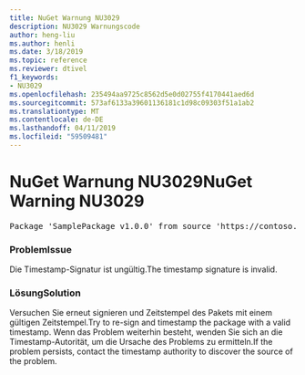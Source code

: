 ```yaml
---
title: NuGet Warnung NU3029
description: NU3029 Warnungscode
author: heng-liu
ms.author: henli
ms.date: 3/18/2019
ms.topic: reference
ms.reviewer: dtivel
f1_keywords:
- NU3029
ms.openlocfilehash: 235494aa9725c8562d5e0d02755f4170441aed6d
ms.sourcegitcommit: 573af6133a39601136181c1d98c09303f51a1ab2
ms.translationtype: MT
ms.contentlocale: de-DE
ms.lasthandoff: 04/11/2019
ms.locfileid: "59509481"
---
```

# <a name="nuget-warning-nu3029"></a><span data-ttu-id="4b344-103">NuGet Warnung NU3029</span><span class="sxs-lookup"><span data-stu-id="4b344-103">NuGet Warning NU3029</span></span>

<pre>Package 'SamplePackage v1.0.0' from source 'https://contoso.com/index.json': The timestamp signature is invalid.</pre>

### <a name="issue"></a><span data-ttu-id="4b344-104">Problem</span><span class="sxs-lookup"><span data-stu-id="4b344-104">Issue</span></span>

<span data-ttu-id="4b344-105">Die Timestamp-Signatur ist ungültig.</span><span class="sxs-lookup"><span data-stu-id="4b344-105">The timestamp signature is invalid.</span></span>


### <a name="solution"></a><span data-ttu-id="4b344-106">Lösung</span><span class="sxs-lookup"><span data-stu-id="4b344-106">Solution</span></span>

<span data-ttu-id="4b344-107">Versuchen Sie erneut signieren und Zeitstempel des Pakets mit einem gültigen Zeitstempel.</span><span class="sxs-lookup"><span data-stu-id="4b344-107">Try to re-sign and timestamp the package with a valid timestamp.</span></span> <span data-ttu-id="4b344-108">Wenn das Problem weiterhin besteht, wenden Sie sich an die Timestamp-Autorität, um die Ursache des Problems zu ermitteln.</span><span class="sxs-lookup"><span data-stu-id="4b344-108">If the problem persists, contact the timestamp authority to discover the source of the problem.</span></span>